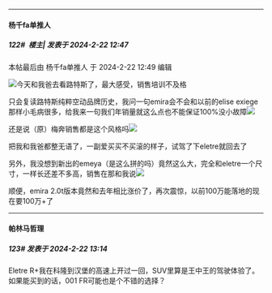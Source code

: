 ﻿
*****

####  杨千fa单推人  
##### 122#         楼主| 发表于 2024-2-22 12:47

 本帖最后由 杨千fa单推人 于 2024-2-22 12:49 编辑 

<img src="https://static.saraba1st.com/image/smiley/face2017/007.png" referrerpolicy="no-referrer">今天和我爸去看路特斯了，最大感受，销售培训不及格

只会复读路特斯纯粹空动品牌历史，我问一句emira会不会和以前的elise exiege那样小毛病很多，给我来一句我们年销量就这么点也不能保证100%没小故障<img src="https://static.saraba1st.com/image/smiley/face2017/004.gif" referrerpolicy="no-referrer">

还是说（原）梅奔销售都是这个风格吗<img src="https://static.saraba1st.com/image/smiley/face2017/004.gif" referrerpolicy="no-referrer">

把我和我爸都整无语了，一副爱买买不买滚的样子，试驾了下eletre就回去了

另外，我没想到新出的emeya（是这么拼的吗）竟然这么大，完全和eletre一个尺寸，一样长还差不多高，销售在那和我说<img src="https://static.saraba1st.com/image/smiley/face2017/004.gif" referrerpolicy="no-referrer">

顺便，emira 2.0t版本竟然和去年相比涨价了，再次震惊，以前100万能落地的现在要100万+了


*****

####  帕林马哲理  
##### 123#       发表于 2024-2-22 13:14

Eletre R+我在科隆到汉堡的高速上开过一回，SUV里算是王中王的驾驶体验了。如果能买到的话，001 FR可能也是个不错的选择？

